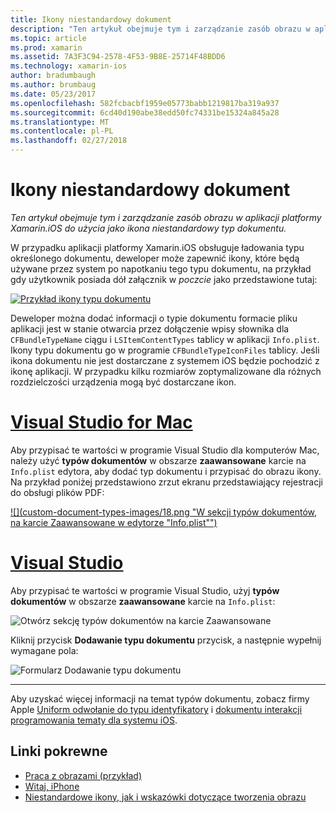 ```yaml
---
title: Ikony niestandardowy dokument
description: "Ten artykuł obejmuje tym i zarządzanie zasób obrazu w aplikacji platformy Xamarin.iOS do użycia jako ikona niestandardowy typ dokumentu."
ms.topic: article
ms.prod: xamarin
ms.assetid: 7A3F3C94-2578-4F53-9B8E-25714F48BDD6
ms.technology: xamarin-ios
author: bradumbaugh
ms.author: brumbaug
ms.date: 05/23/2017
ms.openlocfilehash: 582fcbacbf1959e05773babb1219817ba319a937
ms.sourcegitcommit: 6cd40d190abe38edd50fc74331be15324a845a28
ms.translationtype: MT
ms.contentlocale: pl-PL
ms.lasthandoff: 02/27/2018
---
```

# <a name="custom-document-icons"></a>Ikony niestandardowy dokument

_Ten artykuł obejmuje tym i zarządzanie zasób obrazu w aplikacji platformy Xamarin.iOS do użycia jako ikona niestandardowy typ dokumentu._

W przypadku aplikacji platformy Xamarin.iOS obsługuje ładowania typu określonego dokumentu, deweloper może zapewnić ikony, które będą używane przez system po napotkaniu tego typu dokumentu, na przykład gdy użytkownik posiada dół załącznik w *poczcie* jako przedstawione tutaj:

 [ ![](custom-document-types-images/17.png "Przykład ikony typu dokumentu")](custom-document-types-images/17.png)

Deweloper można dodać informacji o typie dokumentu formacie pliku aplikacji jest w stanie otwarcia przez dołączenie wpisy słownika dla `CFBundleTypeName` ciągu i `LSItemContentTypes` tablicy w aplikacji `Info.plist`. Ikony typu dokumentu go w programie `CFBundleTypeIconFiles` tablicy. Jeśli ikona dokumentu nie jest dostarczane z systemem iOS będzie pochodzić z ikonę aplikacji.
W przypadku kilku rozmiarów zoptymalizowane dla różnych rozdzielczości urządzenia mogą być dostarczane ikon. 

# <a name="visual-studio-for-mactabvsmac"></a>[Visual Studio for Mac](#tab/vsmac)

Aby przypisać te wartości w programie Visual Studio dla komputerów Mac, należy użyć **typów dokumentów** w obszarze **zaawansowane** karcie na `Info.plist` edytora, aby dodać typ dokumentu i przypisać do obrazu ikony. Na przykład poniżej przedstawiono zrzut ekranu przedstawiający rejestracji do obsługi plików PDF:

 [ ![](custom-document-types-images/18.png "W sekcji typów dokumentów, na karcie Zaawansowane w edytorze "Info.plist"")](custom-document-types-images/18.png)
 
# <a name="visual-studiotabvswin"></a>[Visual Studio](#tab/vswin)

Aby przypisać te wartości w programie Visual Studio, użyj **typów dokumentów** w obszarze **zaawansowane** karcie na `Info.plist`:

 ![](custom-document-types-images/doc01w.png "Otwórz sekcję typów dokumentów na karcie Zaawansowane")

Kliknij przycisk **Dodawanie typu dokumentu** przycisk, a następnie wypełnij wymagane pola:

![](custom-document-types-images/doc02w.png "Formularz Dodawanie typu dokumentu")

-----


Aby uzyskać więcej informacji na temat typów dokumentu, zobacz firmy Apple [Uniform odwołanie do typu identyfikatory](http://developer.apple.com/library/ios/#documentation/Miscellaneous/Reference/UTIRef/Articles/System-DeclaredUniformTypeIdentifiers.html) i [dokumentu interakcji programowania tematy dla systemu iOS](http://developer.apple.com/library/ios/#documentation/FileManagement/Conceptual/DocumentInteraction_TopicsForIOS/Introduction/Introduction.html).


## <a name="related-links"></a>Linki pokrewne

- [Praca z obrazami (przykład)](https://developer.xamarin.com/samples/WorkingWithImages/)
- [Witaj, iPhone](~/ios/get-started/hello-ios/index.md)
- [Niestandardowe ikony, jak i wskazówki dotyczące tworzenia obrazu](http://developer.apple.com/library/ios/#documentation/UserExperience/Conceptual/MobileHIG/IconsImages/IconsImages.html)

